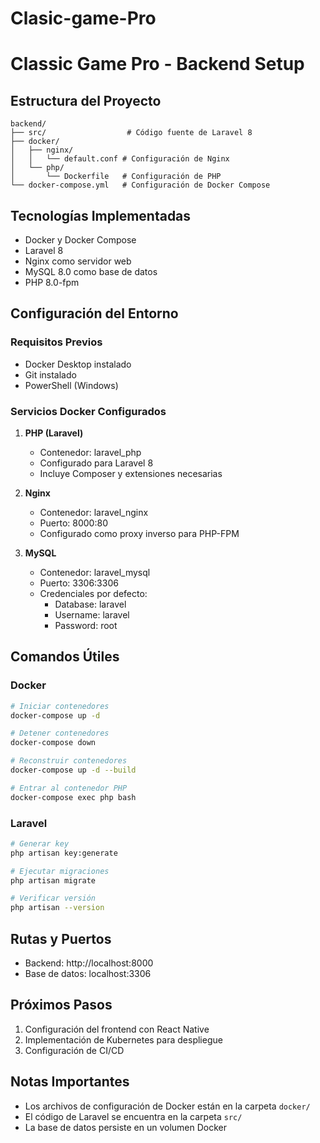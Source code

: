 # Clasic-game-Pro
# Classic Game Pro - Backend Setup

## Estructura del Proyecto
```
backend/
├── src/                  # Código fuente de Laravel 8
├── docker/
│   ├── nginx/
│   │   └── default.conf # Configuración de Nginx
│   └── php/
│       └── Dockerfile   # Configuración de PHP
└── docker-compose.yml   # Configuración de Docker Compose
```

## Tecnologías Implementadas
- Docker y Docker Compose
- Laravel 8
- Nginx como servidor web
- MySQL 8.0 como base de datos
- PHP 8.0-fpm

## Configuración del Entorno

### Requisitos Previos
- Docker Desktop instalado
- Git instalado
- PowerShell (Windows)

### Servicios Docker Configurados
1. **PHP (Laravel)**
   - Contenedor: laravel_php
   - Configurado para Laravel 8
   - Incluye Composer y extensiones necesarias

2. **Nginx**
   - Contenedor: laravel_nginx
   - Puerto: 8000:80
   - Configurado como proxy inverso para PHP-FPM

3. **MySQL**
   - Contenedor: laravel_mysql
   - Puerto: 3306:3306
   - Credenciales por defecto:
     - Database: laravel
     - Username: laravel
     - Password: root

## Comandos Útiles

### Docker
```bash
# Iniciar contenedores
docker-compose up -d

# Detener contenedores
docker-compose down

# Reconstruir contenedores
docker-compose up -d --build

# Entrar al contenedor PHP
docker-compose exec php bash
```

### Laravel
```bash
# Generar key
php artisan key:generate

# Ejecutar migraciones
php artisan migrate

# Verificar versión
php artisan --version
```

## Rutas y Puertos
- Backend: http://localhost:8000
- Base de datos: localhost:3306

## Próximos Pasos
1. Configuración del frontend con React Native
2. Implementación de Kubernetes para despliegue
3. Configuración de CI/CD

## Notas Importantes
- Los archivos de configuración de Docker están en la carpeta `docker/`
- El código de Laravel se encuentra en la carpeta `src/`
- La base de datos persiste en un volumen Docker